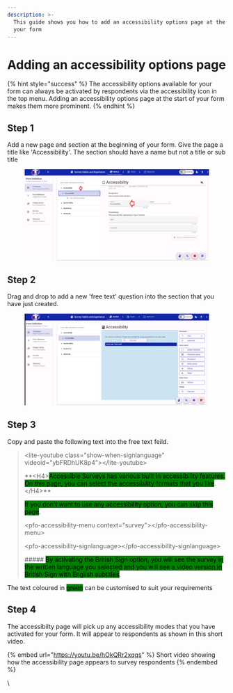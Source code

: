 ```yaml
---
description: >-
  This guide shows you how to add an accessibility options page at the start of
  your form
---
```


# Adding an accessibility options page

{% hint style="success" %}
The accessibility options available for your form can always be activated by respondents via the accessibility icon in the top menu.  Adding an accessibility options page at the start of your form makes them more prominent.
{% endhint %}

## Step 1

Add a new page and section at the beginning of your form.  Give the page a title like 'Accessibility'.  The section should have a name but not a title or sub title

&#x20;

<figure><img src="../../../.gitbook/assets/image (2).png" alt="Screenshot showing a new page and section being added at the beginning of a form"><figcaption></figcaption></figure>

## Step 2

Drag and drop to add a new 'free text' question into the section that you have just created.

<figure><img src="../../../.gitbook/assets/image (9).png" alt="Screenshot showing a new &#x27;Free Text&#x27; feild being added to the form.  By dragging the question type from the left hand column and dropping into the middle section of the page."><figcaption></figcaption></figure>

## Step 3

Copy and paste the following text into the free text feild.

> \<lite-youtube class="show-when-signlanguage" videoid="ybFRDhUK8p4">\</lite-youtube>
>
> \*\*\<H4><mark style="background-color:green;">Accessible Surveys has various built in accessibility features. On this page, you can select the accessibility formats that you like</mark>.\</H4>\*\*
>
> <mark style="background-color:green;">If you don't want to use any accessibility option, you can skip this page</mark>.
>
> \<pfo-accessibility-menu context="survey">\</pfo-accessibility-menu>
>
> \<pfo-accessibility-signlanguage>\</pfo-accessibility-signlanguage>
>
> \##### <mark style="background-color:green;">By activating the British Sign option, you will see the survey in the written language you selected and you will see a video version in British Sign with English subtitles</mark>.&#x20;
>
>

The text coloured in <mark style="background-color:green;">green</mark> can be customised to suit your requirements

## Step 4

The accessibilty page will pick up any accessibility modes that you have activated for your form.  It will appear to respondents as shown in this short video.

{% embed url="https://youtu.be/hOkQRr2xqqs" %}
Short video showing how the accessibility page appears to survey respondents
{% endembed %}

\


